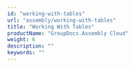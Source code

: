 ```yaml
---
id: "working-with-tables"
url: "assembly/working-with-tables"
title: "Working With Tables"
productName: "GroupDocs.Assembly Cloud"
weight: 6
description: ""
keywords: ""
---
```


